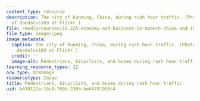 ```yaml
---
content_type: resource
description: The city of Kunming, China, during rush hour traffic. (Photo courtesy
  of daedalus169 at Flickr.)
file: /media/courses/15-225-economy-and-business-in-modern-china-and-india-spring-2008/b4f0122a16c9769b230bbe64781959c4_15-225s08.jpg
file_type: image/jpeg
image_metadata:
  caption: The city of Kunming, China, during rush hour traffic. (Photo courtesy of
    daedalus169 at Flickr.)
  credit: ''
  image-alt: Pedestrians, bicyclists, and buses during rush hour traffic.
learning_resource_types: []
ocw_type: OCWImage
resourcetype: Image
title: Pedestrians, bicyclists, and buses during rush hour traffic
uid: b4f0122a-16c9-769b-230b-be64781959c4
---
```

